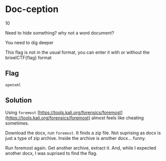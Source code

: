 # Doc-ception
10

Need to hide something? why not a word document?

You need to dig deeper

This flag is not in the usual format, you can enter it with or without the brixelCTF{flag} format

## Flag
```
openxml
```

## Solution
Using ```foremost``` [https://tools.kali.org/forensics/foremost](https://tools.kali.org/forensics/foremost) almost feels like cheating sometimes.

Download the docx, run ```foremost```. It finds a zip file. Not suprising as docx is just a type of zip archive. Inside the  archive is another docx... funny.

Run foremost again. Get another archive, extract it. And, while I expected another docx, I was suprised to find the flag.

